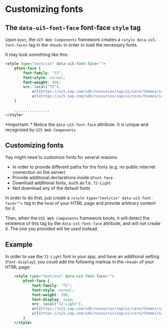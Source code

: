 # Customizing fonts

## The `data-ui5-font-face` font-face `style` tag

Upon `boot`, the `UI5 Web Components` framework creates a `<style data-ui5-font-face>` tag in the `<head>` in order to load the necessary fonts.

It may look something like this:

```html
<style type="text/css" data-ui5-font-face="">
	@font-face {
		font-family: "72";
		font-style: normal;
		font-weight: 400;
		src: local("72"),
			url(https://ui5.sap.com/sdk/resources/sap/ui/core/themes/sap_fiori_3/fonts/72-Regular.woff2?ui5-webcomponents) format("woff2"),
			url(https://ui5.sap.com/sdk/resources/sap/ui/core/themes/sap_fiori_3/fonts/72-Regular.woff?ui5-webcomponents) format("woff");
	}
	
	................
</style>
```

*Important: * Notice the `data-ui5-font-face` attribute. It is unique and recognized by `UI5 Web Components`.

## Customizing fonts

You might need to customize fonts for several reasons: 
 - In order to provide different paths for the fonts (e.g. no public internet connection on the server)
 - Provide additional declarations inside `@font-face`
 - Download additional fonts, such as f.e. `72-Light`
 - Not download any of the default fonts

In order to do that, just create a `<style type="text/css" data-ui5-font-face="">` tag in the `head` of your HTML page and 
provide arbitrary content for it.

Then, when the `UI5 Web Components` framework boots, it will detect the existence of this tag by the `data-ui5-font-face`
attribute, and will not create it. The one you provided will be used instead.

## Example

In order to use the `72-Light` font in your app, and have an additional setting (`font-display`), you could add the following markup in the `<head>` of your HTML page:

```html
    <style type="text/css" data-ui5-font-face="">
        @font-face {
            font-family: "72";
            font-style: normal;
            font-weight: 200;
            font-display: swap;
            src: local("72-Light"),
            url(https://ui5.sap.com/sdk/resources/sap/ui/core/themes/sap_fiori_3/fonts/72-Light.woff2?ui5-webcomponents) format("woff2"),
            url(https://ui5.sap.com/sdk/resources/sap/ui/core/themes/sap_fiori_3/fonts/72-Light.woff?ui5-webcomponents) format("woff");
        }
    </style>
```

